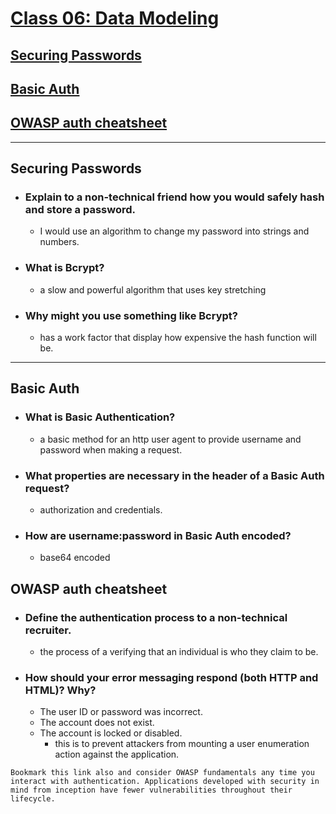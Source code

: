 # [Class 06: Data Modeling](/README.md)

## [Securing Passwords](https://thehackernews.com/2014/04/securing-passwords-with-bcrypt-hashing.html)

## [Basic Auth](https://en.wikipedia.org/wiki/Basic_access_authentication)

## [OWASP auth cheatsheet](https://cheatsheetseries.owasp.org/cheatsheets/Authentication_Cheat_Sheet.html)

<hr>





## Securing Passwords

- ### Explain to a non-technical friend how you would safely hash and store a password.
  - I would use an algorithm to change my password into strings and numbers. 
- ### What is Bcrypt?
  - a slow and powerful algorithm that uses key stretching 
- ### Why might you use something like Bcrypt?
  - has a work factor that display how expensive the hash function will be.

<hr>


## Basic Auth

- ### What is Basic Authentication?
  - a basic method for an http user agent to provide username and password when making a request.
- ### What properties are necessary in the header of a Basic Auth request?
  - authorization and credentials.
- ### How are username:password in Basic Auth encoded?
  - base64 encoded
## OWASP auth cheatsheet

- ### Define the authentication process to a non-technical recruiter.
  - the process of a verifying that an individual is who they claim to be. 
- ### How should your error messaging respond (both HTTP and HTML)? Why?

  - The user ID or password was incorrect.
  - The account does not exist.
  - The account is locked or disabled.
      -  this is to prevent attackers from mounting a user enumeration action against the application. 



```
Bookmark this link also and consider OWASP fundamentals any time you interact with authentication. Applications developed with security in mind from inception have fewer vulnerabilities throughout their lifecycle.
```